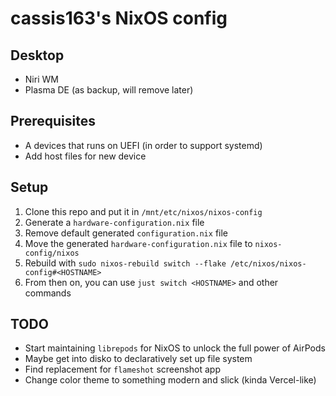 # cassis163's NixOS config

## Desktop
* Niri WM
* Plasma DE (as backup, will remove later)

## Prerequisites
* A devices that runs on UEFI (in order to support systemd)
* Add host files for new device

## Setup
1. Clone this repo and put it in `/mnt/etc/nixos/nixos-config`
2. Generate a `hardware-configuration.nix` file
3. Remove default generated `configuration.nix` file
4. Move the generated `hardware-configuration.nix` file to `nixos-config/nixos`
5. Rebuild with `sudo nixos-rebuild switch --flake /etc/nixos/nixos-config#<HOSTNAME>`
6. From then on, you can use `just switch <HOSTNAME>` and other commands

## TODO
* Start maintaining `librepods` for NixOS to unlock the full power of AirPods
* Maybe get into disko to declaratively set up file system
* Find replacement for `flameshot` screenshot app
* Change color theme to something modern and slick (kinda Vercel-like)
